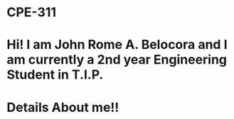 # CPE-311

# Hi! I am John Rome A. Belocora and I am currently a 2nd year Engineering Student in T.I.P.
# Details About me!!
# 

